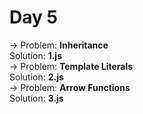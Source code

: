 # Day 5
-> Problem: **Inheritance**\
Solution: **1.js**\
-> Problem: **Template Literals**\
Solution: **2.js**\
-> Problem: **Arrow Functions**\
Solution: **3.js**